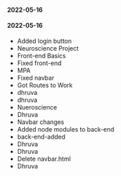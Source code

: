 #### 2022-05-16

#### 2022-05-16

- Added login button
- Neuroscience Project
- Front-end Basics
- Fixed front-end
- MPA
- Fixed navbar
- Got Routes to Work
- dhruva
- dhruva
- Nueroscience
- Dhruva
- Navbar changes
- Added node modules to back-end
- back-end-added
- Dhruva
- Dhruva
- Delete navbar.html
- Dhruva

